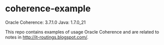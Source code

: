 coherence-example
=================
Oracle Coherence: 3.7.1.0
Java: 1.7.0_21

This repo contains examples of usage Oracle Coherence and are related to notes in http://it-routings.blogspot.com/.
